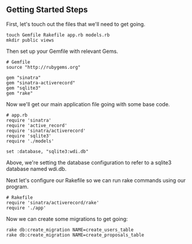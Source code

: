 ## Getting Started Steps

First, let's touch out the files that we'll need to get going.

```
touch Gemfile Rakefile app.rb models.rb
mkdir public views
```

Then set up your Gemfile with relevant Gems.

```
# Gemfile
source "http://rubygems.org"

gem "sinatra"
gem "sinatra-activerecord"
gem "sqlite3"
gem "rake"
```

Now we'll get our main application file going with some base code.

```
# app.rb
require 'sinatra'
require 'active_record'
require 'sinatra/activerecord'
require 'sqlite3'
require './models'

set :database, "sqlite3:wdi.db"
```

Above, we're setting the database configuration to refer to a sqlite3 database named wdi.db.

Next let's configure our Rakefile so we can run rake commands using our program.

```
# Rakefile
require 'sinatra/activerecord/rake'
require './app'
```

Now we can create some migrations to get going:

```
rake db:create_migration NAME=create_users_table
rake db:create_migration NAME=create_proposals_table
```



